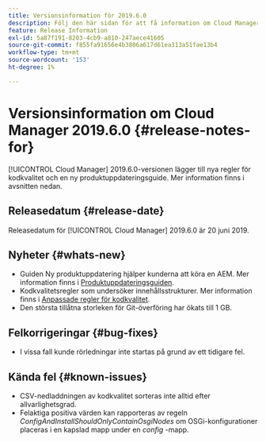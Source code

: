 ```yaml
---
title: Versionsinformation för 2019.6.0
description: Följ den här sidan för att få information om Cloud Manager 2019.6.0.
feature: Release Information
exl-id: 5a87f191-8203-4cb9-a810-247aece41605
source-git-commit: f855fa91656e4b3806a617d61ea313a51fae13b4
workflow-type: tm+mt
source-wordcount: '153'
ht-degree: 1%

---
```


# Versionsinformation om Cloud Manager 2019.6.0 {#release-notes-for}

[!UICONTROL Cloud Manager] 2019.6.0-versionen lägger till nya regler för kodkvalitet och en ny produktuppdateringsguide. Mer information finns i avsnitten nedan.

## Releasedatum {#release-date}

Releasedatum för [!UICONTROL Cloud Manager] 2019.6.0 är 20 juni 2019.

## Nyheter {#whats-new}

* Guiden Ny produktuppdatering hjälper kunderna att köra en AEM. Mer information finns i [Produktuppdateringsguiden](/help/product-update-wizard/overview.md).
* Kodkvalitetsregler som undersöker innehållsstrukturer. Mer information finns i [Anpassade regler för kodkvalitet](/help/using/custom-code-quality-rules.md).
* Den största tillåtna storleken för Git-överföring har ökats till 1 GB.

## Felkorrigeringar {#bug-fixes}

* I vissa fall kunde rörledningar inte startas på grund av ett tidigare fel.

## Kända fel {#known-issues}

* CSV-nedladdningen av kodkvalitet sorteras inte alltid efter allvarlighetsgrad.
* Felaktiga positiva värden kan rapporteras av regeln *ConfigAndInstallShouldOnlyContainOsgiNodes* om OSGi-konfigurationer placeras i en kapslad mapp under en *config* -mapp.
